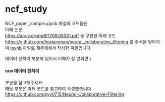 # ncf_study

NCF_paper_sample.ipynb 파일의 코드들은\
아래 논문\
https://arxiv.org/pdf/1708.05031.pdf 을 구현한 아래 코드\
https://github.com/hexiangnan/neural_collaborative_filtering 를 주석을 달아가며 ipynb 파일로 재분해해서 작성한 파일입니다. 

데이터 전처리 부분에 있어서 이해가 잘 안되면 \
#### raw 데이터 전처리
부분을 참고해주세요. \
해당 부분은 아래 코드를 참고하여 작성했습니다. 
https://github.com/pyy0715/Neural-Collaborative-Filtering
